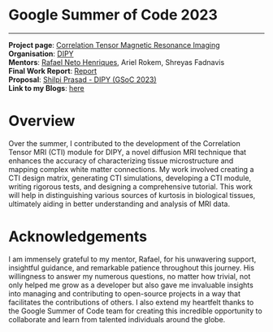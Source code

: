 # Google Summer of Code 2023
---------------------

**Project page**: [Correlation Tensor Magnetic Resonance Imaging](https://summerofcode.withgoogle.com/programs/2023/projects/Y4ykGV6H)
<br>
**Organisation**: [DIPY](https://dipy.org/)
<br>
**Mentors**: [Rafael Neto Henriques](https://github.com/RafaelNH), Ariel Rokem, Shreyas Fadnavis
<br>
**Final Work Report**: [Report](https://github.com/shilpiprd/GSOC_2023/blob/main/GSoC23_Final_Work_Report.md)
<br>
**Proposal**: [Shilpi Prasad - DIPY (GSoC 2023)](https://github.com/shilpiprd/GSOC_2023/blob/main/DIPY_%20Proposal.pdf)
<br>
**Link to my Blogs**: [here](https://blogs.python-gsoc.org/en/shilpi06s-blog/)

# Overview

Over the summer, I contributed to the development of the Correlation Tensor MRI (CTI) module for DIPY, a novel diffusion MRI technique that enhances the accuracy of characterizing tissue microstructure and mapping complex white matter connections. My work involved creating a CTI design matrix, generating CTI simulations, developing a CTI module, writing rigorous tests, and designing a comprehensive tutorial. This work will help in distinguishing various sources of kurtosis in biological tissues, ultimately aiding in better understanding and analysis of MRI data.

# Acknowledgements

I am immensely grateful to my mentor, Rafael, for his unwavering support, insightful guidance, and remarkable patience throughout this journey. His willingness to answer my numerous questions, no matter how trivial, not only helped me grow as a developer but also gave me invaluable insights into managing and contributing to open-source projects in a way that facilitates the contributions of others. I also extend my heartfelt thanks to the Google Summer of Code team for creating this incredible opportunity to collaborate and learn from talented individuals around the globe.
